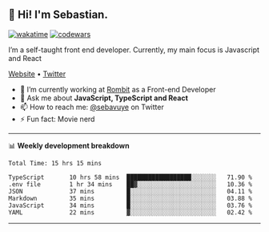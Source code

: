 ## 👋 Hi! I'm Sebastian.

[![wakatime](https://wakatime.com/badge/user/df0036c6-328a-4a39-be9b-e49417ed22a1.svg)](https://wakatime.com/@df0036c6-328a-4a39-be9b-e49417ed22a1)
[![codewars](https://www.codewars.com/users/sebavuye/badges/small)](https://www.codewars.com/users/sebavuye)

I’m a self-taught front end developer. Currently, my main focus is Javascript and React

[Website](https://sebastianvuye.be) • [Twitter](https://twitter.com/sebavuye)

- 🔭 I’m currently working at [Rombit](https://rombit.com/) as a Front-end Developer
- 💬 Ask me about **JavaScript, TypeScript and React**
- 📫 How to reach me: [@sebavuye](https://twitter.com/sebavuye) on Twitter
- ⚡ Fun fact: Movie nerd

-------

📊 **Weekly development breakdown**

<!--START_SECTION:waka-->

```text
Total Time: 15 hrs 15 mins

TypeScript       10 hrs 58 mins  ██████████████████░░░░░░░   71.90 %
.env file        1 hr 34 mins    ██▓░░░░░░░░░░░░░░░░░░░░░░   10.36 %
JSON             37 mins         █░░░░░░░░░░░░░░░░░░░░░░░░   04.11 %
Markdown         35 mins         █░░░░░░░░░░░░░░░░░░░░░░░░   03.88 %
JavaScript       34 mins         █░░░░░░░░░░░░░░░░░░░░░░░░   03.76 %
YAML             22 mins         ▓░░░░░░░░░░░░░░░░░░░░░░░░   02.42 %
```

<!--END_SECTION:waka-->
-------
